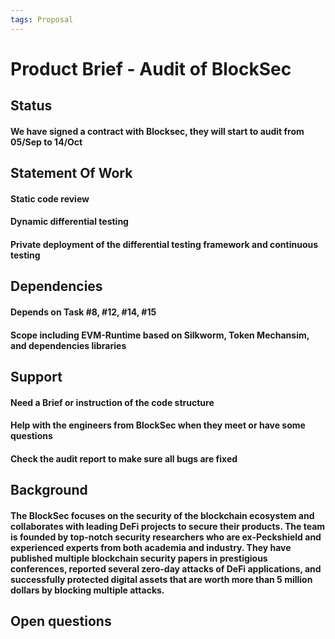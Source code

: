 ```yaml
---
tags: Proposal
---
```


# Product Brief - Audit of BlockSec


## Status
#### We have signed a contract with Blocksec, they will start to audit from 05/Sep to 14/Oct


## Statement Of Work
#### Static code review
#### Dynamic differential testing
#### Private deployment of the differential testing framework and continuous testing


## Dependencies
#### Depends on Task #8, #12, #14, #15
#### Scope including EVM-Runtime based on Silkworm, Token Mechansim, and dependencies libraries


## Support
#### Need a Brief or instruction of the code structure
#### Help with the engineers from BlockSec when they meet or have some questions
#### Check the audit report to make sure all bugs are fixed


## Background
#### The BlockSec focuses on the security of the blockchain ecosystem and collaborates with leading DeFi projects to secure their products. The team is founded by top-notch security researchers who are ex-Peckshield and experienced experts from both academia and industry. They have published multiple blockchain security papers in prestigious conferences, reported several zero-day attacks of DeFi applications, and successfully protected digital assets that are worth more than 5 million dollars by blocking multiple attacks.


## Open questions